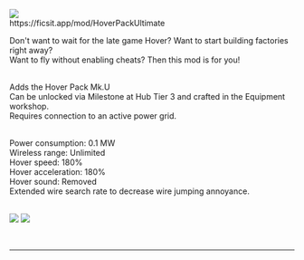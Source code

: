 <p><img src="https://i.imgur.com/337lEnx.png"><br>
https://ficsit.app/mod/HoverPackUltimate
<p>Don't want to wait for the late game Hover? Want to start building factories right away?<br>
Want to fly without enabling cheats? Then this mod is for you!</p>
<br>
Adds the Hover Pack Mk.U<br>
Can be unlocked via Milestone at Hub Tier 3 and crafted in the Equipment workshop.<br>
Requires connection to an active power grid.<br><br>

<p>Power consumption: 0.1 MW<br>
Wireless range: Unlimited<br>
Hover speed: 180%<br>
Hover acceleration: 180%<br>
Hover sound: Removed<br>
Extended wire search rate to decrease wire jumping annoyance.</p>
<br>
<img src="https://i.imgur.com/v4nEtov.png">
<img src="https://i.imgur.com/FECFuh5.png">
<p></p><br>
<hr>
</p>
